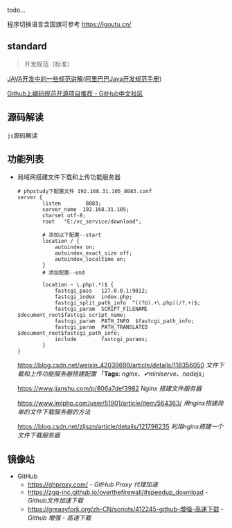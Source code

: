 todo...

程序切换语言含国旗可参考 <https://igoutu.cn/>



## standard<i class="ri-rocket-line"></i>

> 开发规范（标准）

[JAVA开发中的一些规范讲解(阿里巴巴Java开发规范手册)](https://www.jb51.net/article/137783.htm)



[Github上编码规范开源项目推荐 - GitHub中文社区](https://www.githubs.cn/collections/style-guide)



## 源码解读

`js`源码解读

## 功能列表

- 局域网搭建文件下载和上传功能服务器

  ```nginx
  # phpstudy下配置文件 192.168.31.105_8083.conf
  server {
          listen        8083;
          server_name  192.168.31.105;
          charset utf-8;
          root   "E:/vc_service/download";
          
          # 添加以下配置--start
          location / {
              autoindex on;
              autoindex_exact_size off;
              autoindex_localtime on;
          }
          # 添加配置--end
          
          location ~ \.php(.*)$ {
              fastcgi_pass   127.0.0.1:9012;
              fastcgi_index  index.php;
              fastcgi_split_path_info  ^((?U).+\.php)(/?.+)$;
              fastcgi_param  SCRIPT_FILENAME  $document_root$fastcgi_script_name;
              fastcgi_param  PATH_INFO  $fastcgi_path_info;
              fastcgi_param  PATH_TRANSLATED  $document_root$fastcgi_path_info;
              include        fastcgi_params;
          }
  }
  ```

  https://blog.csdn.net/weixin_42039699/article/details/118356050 *文件下载和上传功能服务器搭建配置* 「**Tags**: *nginx、✔miniserve、nodejs*」

  https://www.jianshu.com/p/806a7def3982 *Nginx 搭建文件服务器*

  https://www.lmlphp.com/user/51901/article/item/564363/ *用nginx搭建简单的文件下载服务器的方法*

  https://blog.csdn.net/zljszn/article/details/121796235 *利用nginx搭建一个文件下载服务器*



## 镜像站

- GitHub
  - https://ghproxy.com/ - *GitHub Proxy 代理加速*
  - https://zgq-inc.github.io/overthefirewall/#speedup_download - *Github文件加速下载*
  - <https://greasyfork.org/zh-CN/scripts/412245-github-增强-高速下载> - *Github 增强 - 高速下载*
